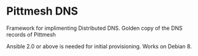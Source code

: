 # Pittmesh DNS
Framework for implimenting Distributed DNS.
Golden copy of the DNS records of Pittmesh

Ansible 2.0 or above is needed for initial provisioning. 
Works on Debian 8.
